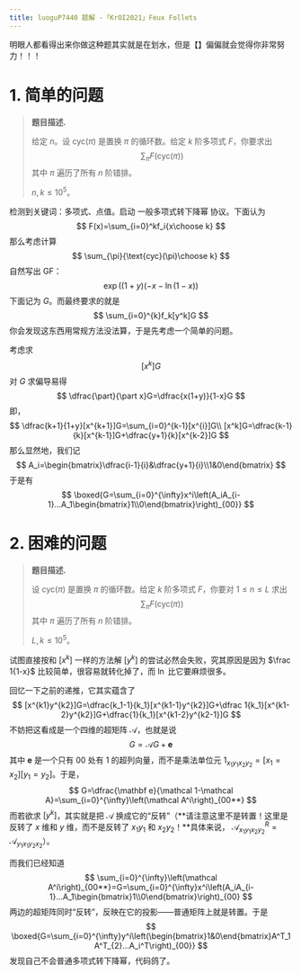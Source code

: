 ```yaml
---
title: luoguP7440 题解 -「KrOI2021」Feux Follets
---
```


明眼人都看得出来你做这种题其实就是在划水，但是【】偏偏就会觉得你非常努力！！！

# 1. 简单的问题

> **题目描述.**
>
> 给定 $n$。设 $\text{cyc}(\pi)$ 是置换 $\pi$ 的循环数。给定 $k$ 阶多项式 $F$，你要求出
> $$
> \sum_{\pi}F(\text{cyc}(\pi))
> $$
> 其中 $\pi$ 遍历了所有 $n$ 阶错排。
>
> $n,k\le 10^5$。

检测到关键词：多项式、点值。启动 一般多项式转下降幂 协议。下面认为
$$
F(x)=\sum_{i=0}^kf_i{x\choose k}
$$
那么考虑计算
$$
\sum_{\pi}{\text{cyc}(\pi)\choose k}
$$
自然写出 GF：
$$
\exp((1+y)(-x-\ln(1-x))
$$
下面记为 $G$。而最终要求的就是
$$
\sum_{i=0}^{k}f_k[y^k]G
$$
你会发现这东西用常规方法没法算，于是先考虑一个简单的问题。

考虑求
$$
[x^k]G
$$
对 $G$ 求偏导易得
$$
\dfrac{\part}{\part x}G=\dfrac{x(1+y)}{1-x}G
$$
即，
$$
\dfrac{k+1}{1+y}[x^{k+1}]G=\sum_{i=0}^{k-1}[x^{i}]G\\
[x^k]G=\dfrac{k-1}{k}[x^{k-1}]G+\dfrac{y+1}{k}[x^{k-2}]G
$$
那么显然地，我们记
$$
A_i=\begin{bmatrix}\dfrac{i-1}{i}&\dfrac{y+1}{i}\\1&0\end{bmatrix}
$$
于是有
$$
\boxed{G=\sum_{i=0}^{\infty}x^i\left(A_iA_{i-1}...A_1\begin{bmatrix}1\\0\end{bmatrix}\right)_{00}}
$$

# 2. 困难的问题

> **题目描述.**
>
> 设 $\text{cyc}(\pi)$ 是置换 $\pi$ 的循环数。给定 $k$ 阶多项式 $F$，你要对 $1\le n\le L$ 求出
> $$
> \sum_{\pi}F(\text{cyc}(\pi))
> $$
> 其中 $\pi$ 遍历了所有 $n$ 阶错排。
>
> $L,k\le 10^5$。

试图直接按和 $[x^k]$ 一样的方法解 $[y^k]$ 的尝试必然会失败，究其原因是因为 $\frac 1{1-x}$ 比较简单，很容易就转化掉了，而 $\ln$ 比它要麻烦很多。

回忆一下之前的递推，它其实蕴含了
$$
[x^{k1}y^{k2}]G=\dfrac{k_1-1}{k_1}[x^{k1-1}y^{k2}]G+\dfrac 1{k_1}[x^{k1-2}y^{k2}]G+\dfrac{1}{k_1}[x^{k1-2}y^{k2-1}]G
$$
不妨把这看成是一个四维的超矩阵 $\mathcal A$，也就是说
$$
G=\mathcal AG+\mathbf e
$$
其中 $\mathbf e$ 是一个只有 $00$ 处有 $1$ 的超列向量，而不是乘法单位元 $\mathcal 1_{x_1y_1x_2y_2}=[x_1=x_2][y_1=y_2]$。于是，
$$
G=\dfrac{\mathbf e}{\mathcal 1-\mathcal A}=\sum_{i=0}^{\infty}\left(\mathcal A^i\right)_{00**}
$$
而若欲求 $[y^k]$，其实就是把 $\mathcal A$ 换成它的“反转”（**请注意这里不是转置！这里是反转了 $x$ 维和 $y$ 维，而不是反转了 $x_1y_1$ 和 $x_2y_2$！**具体来说， $\mathcal A^R_{x_1y_1x_2y_2}=\mathcal A_{y_1x_1y_2x_2}$）。

而我们已经知道
$$
\sum_{i=0}^{\infty}\left(\mathcal A^i\right)_{00**}=G=\sum_{i=0}^{\infty}x^i\left(A_iA_{i-1}...A_1\begin{bmatrix}1\\0\end{bmatrix}\right)_{00}
$$
两边的超矩阵同时“反转”，反映在它的投影——普通矩阵上就是转置。于是
$$
\boxed{G=\sum_{i=0}^{\infty}y^i\left(\begin{bmatrix}1&0\end{bmatrix}A^T_1A^T_{2}...A_i^T\right)_{00}}
$$
发现自己不会普通多项式转下降幂，代码鸽了。